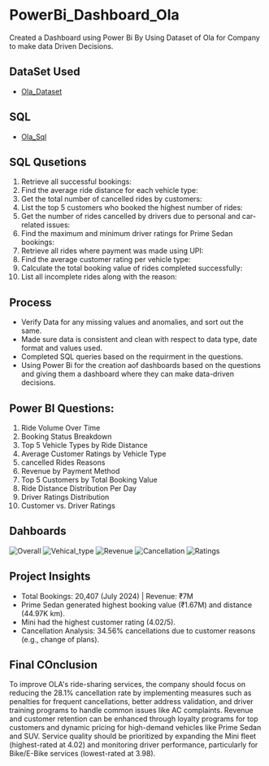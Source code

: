 # PowerBi_Dashboard_Ola
Created a Dashboard using Power Bi By Using Dataset of Ola for Company to make data Driven Decisions.

## DataSet Used
- <a href="https://github.com/Praveenvegulla/PowerBi_Dashboard_Ola/blob/main/Ola.xlsx"> Ola_Dataset </a>
## SQL
- <a href="https://github.com/Praveenvegulla/PowerBi_Dashboard_Ola/blob/main/OLA.sql"> Ola_Sql </a>

## SQL Qusetions
 1. Retrieve all successful bookings:
 2. Find the average ride distance for each vehicle type:
 3. Get the total number of cancelled rides by customers:
 4. List the top 5 customers who booked the highest number of rides:
 5. Get the number of rides cancelled by drivers due to personal and car-related issues:
 6. Find the maximum and minimum driver ratings for Prime Sedan bookings:
 7. Retrieve all rides where payment was made using UPI:
 8. Find the average customer rating per vehicle type:
 9. Calculate the total booking value of rides completed successfully:
 10. List all incomplete rides along with the reason:

## Process 
- Verify Data for any missing values and anomalies, and sort out the same.
- Made sure data is consistent and clean with respect to data type, date format and values used.
- Completed SQL queries based on the requirment in the questions.
- Using Power Bi for the creation aof dashboards based on the questions and giving them a dashboard where they can make data-driven decisions.

##  Power BI Questions:
 1. Ride Volume Over Time
 2. Booking Status Breakdown
 3. Top 5 Vehicle Types by Ride Distance
 4. Average Customer Ratings by Vehicle Type
 5. cancelled Rides Reasons
 6. Revenue by Payment Method
 7. Top 5 Customers by Total Booking Value
 8. Ride Distance Distribution Per Day
 9. Driver Ratings Distribution
 10. Customer vs. Driver Ratings


## Dahboards
![Overall](https://github.com/user-attachments/assets/5f737577-80b4-44b1-a819-f73b9a281942)
![Vehical_type](https://github.com/user-attachments/assets/9798763f-e560-46d7-9a6b-5e325ec03c42)
![Revenue](https://github.com/user-attachments/assets/1bbe7f11-cd43-47d3-a95e-8d011a51ee39)
![Cancellation](https://github.com/user-attachments/assets/bc855554-44af-41ee-9665-0a17d4fa5404)
![Ratings](https://github.com/user-attachments/assets/aa3f1204-fdb4-476b-b08b-03654d1cc2db)

## Project Insights

- Total Bookings: 20,407 (July 2024) | Revenue: ₹7M
- Prime Sedan generated highest booking value (₹1.67M) and distance (44.97K km).
- Mini had the highest customer rating (4.02/5).
- Cancellation Analysis: 34.56% cancellations due to customer reasons (e.g., change of plans).

## Final COnclusion
To improve OLA's ride-sharing services, the company should focus on reducing the 28.1% cancellation rate by implementing measures such as penalties for frequent cancellations, better address validation, and driver training programs to handle common issues like AC complaints. Revenue and customer retention can be enhanced through loyalty programs for top customers and dynamic pricing for high-demand vehicles like Prime Sedan and SUV. Service quality should be prioritized by expanding the Mini fleet (highest-rated at 4.02) and monitoring driver performance, particularly for Bike/E-Bike services (lowest-rated at 3.98). 
